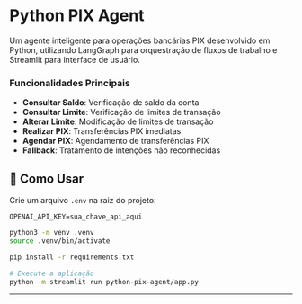 # Python PIX Agent

Um agente inteligente para operações bancárias PIX desenvolvido em Python, utilizando LangGraph para orquestração de fluxos de trabalho e Streamlit para interface de usuário.

### Funcionalidades Principais

- **Consultar Saldo**: Verificação de saldo da conta
- **Consultar Limite**: Verificação de limites de transação
- **Alterar Limite**: Modificação de limites de transação
- **Realizar PIX**: Transferências PIX imediatas
- **Agendar PIX**: Agendamento de transferências PIX
- **Fallback**: Tratamento de intenções não reconhecidas

## 🚀 Como Usar

Crie um arquivo `.env` na raiz do projeto:
```env
OPENAI_API_KEY=sua_chave_api_aqui
```

```bash
python3 -m venv .venv
source .venv/bin/activate 

pip install -r requirements.txt

# Execute a aplicação
python -m streamlit run python-pix-agent/app.py
```
---
